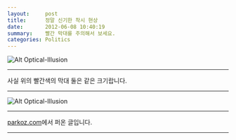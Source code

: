 ```yaml
---
layout:     post
title:      정말 신기한 착시 현상
date:       2012-06-08 10:40:19
summary:    빨간 막대를 주의해서 보세요.
categories: Politics
---
```



![Alt Optical-Illusion](http://farm8.staticflickr.com/7223/7163717291_a8d4af882a_z.jpg)


----

사실 위의 빨간색의 막대 둘은 같은 크기랍니다.

----

![Alt Optical-Illusion](http://farm8.staticflickr.com/7074/7163717365_40b991aa16_z.jpg)




----

[parkoz.com](http://www.parkoz.com/zboard/view.php?id=express_freeboard2&page=1&sn1=&divpage=50&sn=off&ss=on&sc=off&keyword=%C2%F8%BD%C3&select_arrange=headnum&desc=asc&no=133097)에서 퍼온 글입니다.


----